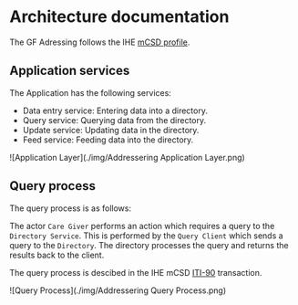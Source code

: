 # Architecture documentation

The GF Adressing follows the IHE [mCSD profile](https://profiles.ihe.net/ITI/mCSD/index.html).

## Application services

The Application has the following services:

- Data entry service: Entering data into a directory.
- Query service: Querying data from the directory.
- Update service: Updating data in the directory.
- Feed service: Feeding data into the directory.

![Application Layer](./img/Addressering Application Layer.png)

## Query process

The query process is as follows:

The actor `Care Giver` performs an action which requires a query to the `Directory Service`. This is performed by the `Query Client` which sends a query to the `Directory`. The directory processes the query and returns the results back to the client.

The query process is descibed in the IHE mCSD [ITI-90](https://profiles.ihe.net/ITI/mCSD/ITI-90.html) transaction.

![Query Process](./img/Addressering Query Process.png)
